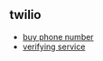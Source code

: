 ## twilio
- [buy phone number](https://console.twilio.com/us1/develop/phone-numbers/manage/incoming?frameUrl=%2Fconsole%2Fphone-numbers%2Fincoming%3Fx-target-region%3Dus1)
- [verifying service](https://console.twilio.com/us1/develop/verify/services?currentFrameUrl=%2Fconsole%2Fverify%2Fservices%3F__override_layout__%3Dembed%26bifrost%3Dtrue%26x-target-region%3Dus1)